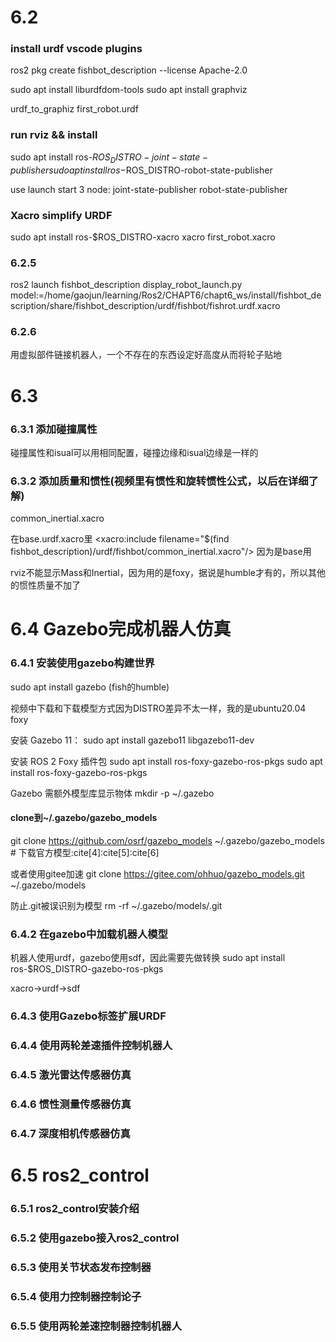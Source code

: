 # 6.2

### install urdf vscode plugins
ros2 pkg create fishbot_description --license Apache-2.0

sudo apt install liburdfdom-tools
sudo apt install graphviz

urdf_to_graphiz first_robot.urdf


### run rviz && install
sudo apt install ros-$ROS_DISTRO-joint-state-publisher
sudo apt install ros-$ROS_DISTRO-robot-state-publisher


use launch start 3 node:
joint-state-publisher
robot-state-publisher


### Xacro simplify URDF
sudo apt install ros-$ROS_DISTRO-xacro
xacro first_robot.xacro


### 6.2.5
ros2 launch fishbot_description display_robot_launch.py model:=/home/gaojun/learning/Ros2/CHAPT6/chapt6_ws/install/fishbot_description/share/fishbot_description/urdf/fishbot/fishrot.urdf.xacro 


### 6.2.6
用虚拟部件链接机器人，一个不存在的东西设定好高度从而将轮子贴地

# 6.3
### 6.3.1 添加碰撞属性
碰撞属性和isual可以用相同配置，碰撞边缘和isual边缘是一样的

### 6.3.2 添加质量和惯性(视频里有惯性和旋转惯性公式，以后在详细了解)
common_inertial.xacro

在base.urdf.xacro里
<xacro:include filename="$(find fishbot_description)/urdf/fishbot/common_inertial.xacro"/>
因为是base用

rviz不能显示Mass和Inertial，因为用的是foxy，据说是humble才有的，所以其他的惯性质量不加了


# 6.4 Gazebo完成机器人仿真

### 6.4.1 安装使用gazebo构建世界
sudo apt install gazebo (fish的humble)

视频中下载和下载模型方式因为DISTRO差异不太一样，我的是ubuntu20.04 foxy

安装 Gazebo 11：
sudo apt install gazebo11 libgazebo11-dev

安装 ROS 2 Foxy 插件包
sudo apt install ros-foxy-gazebo-ros-pkgs
sudo apt install ros-foxy-gazebo-ros-pkgs

Gazebo 需额外模型库显示物体
mkdir -p ~/.gazebo

#### clone到~/.gazebo/gazebo_models
git clone https://github.com/osrf/gazebo_models ~/.gazebo/gazebo_models  # 下载官方模型:cite[4]:cite[5]:cite[6]

或者使用gitee加速
git clone https://gitee.com/ohhuo/gazebo_models.git ~/.gazebo/models

防止.git被误识别为模型
rm -rf ~/.gazebo/models/.git


### 6.4.2 在gazebo中加载机器人模型
机器人使用urdf，gazebo使用sdf，因此需要先做转换
sudo apt install ros-$ROS_DISTRO-gazebo-ros-pkgs

xacro->urdf->sdf

### 6.4.3 使用Gazebo标签扩展URDF

### 6.4.4 使用两轮差速插件控制机器人

### 6.4.5 激光雷达传感器仿真

### 6.4.6 惯性测量传感器仿真

### 6.4.7 深度相机传感器仿真

# 6.5 ros2_control

### 6.5.1 ros2_control安装介绍

### 6.5.2 使用gazebo接入ros2_control

### 6.5.3 使用关节状态发布控制器

### 6.5.4 使用力控制器控制论子

### 6.5.5 使用两轮差速控制器控制机器人